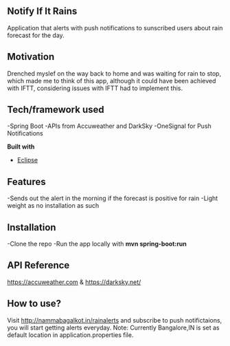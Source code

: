 ## Notify If It Rains
Application that alerts with push notifications to sunscribed users about rain forecast for the day.

## Motivation
Drenched myslef on the way back to home and was waiting for rain to stop, which made me to think of this app, although it could have been achieved with IFTT, considering issues with IFTT had to implement this.

## Tech/framework used
-Spring Boot
-APIs from Accuweather and DarkSky 
-OneSignal for Push Notifications

<b>Built with</b>
- [Eclipse](https://eclispe.org)

## Features
-Sends out the alert in the morning if the forecast is positive for rain
-Light weight as no installation as such


## Installation
-Clone the repo
-Run the app locally with **mvn spring-boot:run**

## API Reference
https://accuweather.com & 
https://darksky.net/




## How to use?
Visit 
http://nammabagalkot.in/rainalerts 
and subscribe to push notifictaions, you will start getting alerts everyday.
Note: Currently Bangalore,IN is set as default location in application.properties file.
